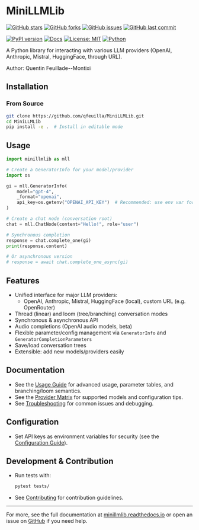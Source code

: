 # MiniLLMLib

[![GitHub stars](https://img.shields.io/github/stars/qfeuilla/MiniLLMLib?style=social)](https://github.com/qfeuilla/MiniLLMLib/stargazers)
[![GitHub forks](https://img.shields.io/github/forks/qfeuilla/MiniLLMLib?style=social)](https://github.com/qfeuilla/MiniLLMLib/network/members)
[![GitHub issues](https://img.shields.io/github/issues/qfeuilla/MiniLLMLib)](https://github.com/qfeuilla/MiniLLMLib/issues)
[![GitHub last commit](https://img.shields.io/github/last-commit/qfeuilla/MiniLLMLib)](https://github.com/qfeuilla/MiniLLMLib/commits/main)

[![PyPI version](https://img.shields.io/pypi/v/minillmlib.svg)](https://pypi.org/project/minillmlib/)
[![Docs](https://readthedocs.org/projects/minillmlib/badge/?version=latest)](https://minillmlib.readthedocs.io/en/latest/)
[![License: MIT](https://img.shields.io/badge/License-MIT-yellow.svg)](LICENSE)
[![Python](https://img.shields.io/pypi/pyversions/minillmlib.svg)](https://pypi.org/project/minillmlib/)

A Python library for interacting with various LLM providers (OpenAI, Anthropic, Mistral, HuggingFace, through URL).

Author: Quentin Feuillade--Montixi

## Installation

### From Source
```bash
git clone https://github.com/qfeuilla/MiniLLMLib.git
cd MiniLLMLib
pip install -e .  # Install in editable mode
```

## Usage

```python
import minillmlib as mll

# Create a GeneratorInfo for your model/provider
import os

gi = mll.GeneratorInfo(
    model="gpt-4",
    _format="openai",
    api_key=os.getenv("OPENAI_API_KEY")  # Recommended: use env var for secrets
)

# Create a chat node (conversation root)
chat = mll.ChatNode(content="Hello!", role="user")

# Synchronous completion
response = chat.complete_one(gi)
print(response.content)

# Or asynchronous version
# response = await chat.complete_one_async(gi)

```

## Features

- Unified interface for major LLM providers:
  - OpenAI, Anthropic, Mistral, HuggingFace (local), custom URL (e.g. OpenRouter)
- Thread (linear) and loom (tree/branching) conversation modes
- Synchronous & asynchronous API
- Audio completions (OpenAI audio models, beta)
- Flexible parameter/config management via `GeneratorInfo` and `GeneratorCompletionParameters`
- Save/load conversation trees
- Extensible: add new models/providers easily

## Documentation

- See the [Usage Guide](https://minillmlib.readthedocs.io/en/latest/usage.html) for advanced usage, parameter tables, and branching/loom semantics.
- See the [Provider Matrix](https://minillmlib.readthedocs.io/en/latest/providers.html) for supported models and configuration tips.
- See [Troubleshooting](https://minillmlib.readthedocs.io/en/latest/troubleshooting.html) for common issues and debugging.

## Configuration

- Set API keys as environment variables for security (see the [Configuration Guide](https://minillmlib.readthedocs.io/en/latest/configuration.html)).

## Development & Contribution

- Run tests with:
  ```bash
  pytest tests/
  ```
- See [Contributing](https://minillmlib.readthedocs.io/en/latest/contributing.html) for contribution guidelines.

---

For more, see the full documentation at [minillmlib.readthedocs.io](https://minillmlib.readthedocs.io/) or open an issue on [GitHub](https://github.com/qfeuilla/MiniLLMLib) if you need help.
